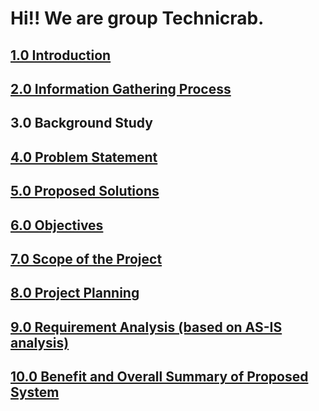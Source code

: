 # Hi!! We are group Technicrab.

## <a href="https://github.com/Cheryl322/Technicrab_Project1_SAD_20232024/tree/main/1.0%20Introduction">1.0 Introduction
</a> 

## <a href="https://github.com/Cheryl322/Technicrab_Project1_SAD_20232024/tree/main/2.0%20Information%20Gathering%20Process">2.0 Information Gathering Process
</a> 

## <a heref="https://github.com/Cheryl322/Technicrab_Project1_SAD_20232024/tree/main/3.0%20Background%20Study">3.0 Background Study
</a>

## <a href="https://github.com/Cheryl322/Technicrab_Project1_SAD_20232024/tree/main/4.0%20Problem%20Statement">4.0 Problem Statement
</a>

## <a href="https://github.com/Cheryl322/Technicrab_Project1_SAD_20232024/tree/main/5.0%20Proposed%20Solutions">5.0 Proposed Solutions
</a>

## <a href="https://github.com/Cheryl322/Technicrab_Project1_SAD_20232024/tree/main/6.0%20Objectives">6.0 Objectives
</a>

## <a href="https://github.com/Cheryl322/Technicrab_Project1_SAD_20232024/tree/main/7.0%20Scope%20of%20the%20Project">7.0 Scope of the Project
</a>

## <a href="https://github.com/Cheryl322/Technicrab_Project1_SAD_20232024/tree/main/8.0%20Project%20Planning">8.0 Project Planning
</a>

## <a href="https://github.com/Cheryl322/Technicrab_Project1_SAD_20232024/tree/main/9.0%20Requirement%20Analysis%20(based%20on%20AS-IS%20analysis)">9.0 Requirement Analysis (based on AS-IS analysis)
</a>

## <a href="https://github.com/Cheryl322/Technicrab_Project1_SAD_20232024/tree/main/10.0%20Benefit%20and%20Overall%20Summary%20of%20Proposed%20System">10.0 Benefit and Overall Summary of Proposed System
</a>
